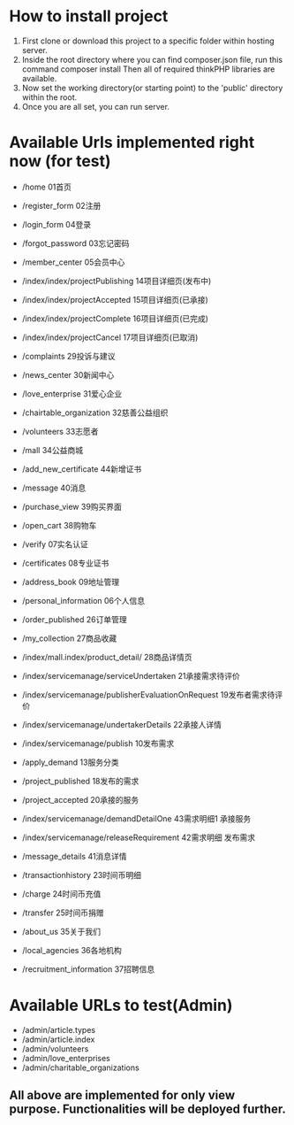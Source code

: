How to install project
======================
1. First clone or download this project to a specific folder within hosting server.
2. Inside the root directory where you can find composer.json file, run this command
    composer install
    Then all of required thinkPHP libraries are available.
3. Now set the working directory(or starting point) to the 'public' directory within the root.
4. Once you are all set, you can run server.

Available Urls implemented right now (for test)
===============================================
+ /home                 01首页
+ /register_form        02注册
+ /login_form           04登录
+ /forgot_password      03忘记密码
+ /member_center        05会员中心
+ /index/index/projectPublishing    14项目详细页(发布中)
+ /index/index/projectAccepted      15项目详细页(已承接)
+ /index/index/projectComplete      16项目详细页(已完成)
+ /index/index/projectCancel        17项目详细页(已取消)
+ /complaints                   29投诉与建议
+ /news_center                  30新闻中心
+ /love_enterprise              31爱心企业
+ /chairtable_organization      32慈善公益组织
+ /volunteers                   33志愿者
+ /mall                         34公益商城
+ /add_new_certificate          44新增证书
+ /message                      40消息
+ /purchase_view                39购买界面
+ /open_cart                    38购物车

+ /verify                   07实名认证
+ /certificates             08专业证书
+ /address_book             09地址管理
+ /personal_information     06个人信息

+ /order_published                      26订单管理
+ /my_collection                        27商品收藏
+ /index/mall.index/product_detail/     28商品详情页

+ /index/servicemanage/serviceUndertaken                21承接需求待评价
+ /index/servicemanage/publisherEvaluationOnRequest     19发布者需求待评价
+ /index/servicemanage/undertakerDetails                22承接人详情
+ /index/servicemanage/publish                          10发布需求
+ /apply_demand         13服务分类
+ /project_published    18发布的需求
+ /project_accepted     20承接的服务

+ /index/servicemanage/demandDetailOne      43需求明细1 承接服务
+ /index/servicemanage/releaseRequirement   42需求明细 发布需求
+ /message_details      41消息详情

+ /transactionhistory   23时间币明细
+ /charge               24时间币充值
+ /transfer             25时间币捐赠

+ /about_us                 35关于我们
+ /local_agencies           36各地机构
+ /recruitment_information  37招聘信息


Available URLs to test(Admin)
==============================
+ /admin/article.types  
+ /admin/article.index
+ /admin/volunteers
+ /admin/love_enterprises
+ /admin/charitable_organizations

## All above are implemented for only view purpose. Functionalities will be deployed further.
